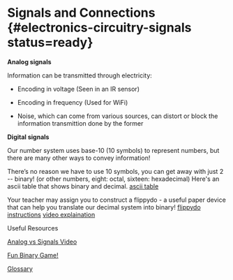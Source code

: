 # Signals and Connections {#electronics-circuitry-signals status=ready}

__Analog signals__

Information can be transmitted through electricity:

- Encoding in voltage (Seen in an IR sensor)

- Encoding in frequency (Used for WiFi)

- Noise, which can come from various sources, can distort or block the information transmittion done by the former


__Digital signals__

Our number system uses base-10 (10 symbols) to represent numbers, but there are many other ways to convey information!

There’s no reason we have to use 10 symbols, you can get away with just 2 -- binary! (or other numbers, eight: octal, sixteen: hexadecimal) Here's an ascii table that shows binary and decimal. [ascii table](https://www.rapidtables.com/code/text/ascii-table.html)

Your teacher may assign you to construct a flippydo - a useful paper device that can help you translate our decimal system into binary! [flippydo instructions](https://docs.google.com/document/d/1QnD9khmPUz1az3ZLc5L8vavR6lU0uScspotRhORnHxE/edit) [video explaination](https://www.youtube.com/watch?v=wDWj1a4BZjQ)


Useful Resources

[Analog vs Signals Video](https://www.youtube.com/watch?v=hdtc9_cdfTY)

[Fun Binary Game!]([https://games.penjee.com/binary-bonanza/](https://games.penjee.com/binary-bonanza/))

[Glossary](https://docs.google.com/document/d/1LJzESfH8VnLDAitNTwwa-iDZs-zY-KM2v1EuWFoLz6A/edit?usp=sharing)
